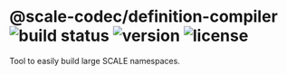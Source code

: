 # @scale-codec/definition-compiler ![build status](https://img.shields.io/github/checks-status/soramitsu/scale-codec-js-library/master) ![version](https://img.shields.io/npm/v/@scale-codec/definition-compiler) ![license](https://img.shields.io/npm/l/@scale-codec/definition-compiler)

Tool to easily build large SCALE namespaces.

<!-- TODO -->
<!-- Read the [docs](https://soramitsu.github.io/scale-codec-js-library/guide/namespaces)! -->
